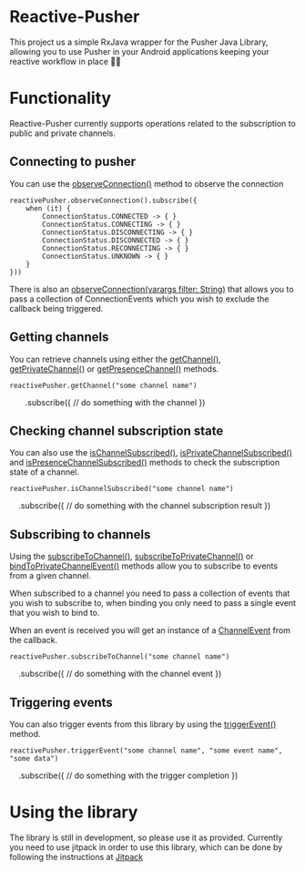 # Reactive-Pusher
This project us a simple RxJava wrapper for the Pusher Java Library, allowing you to use Pusher in your Android applications keeping your reactive workflow in place 🙌🏻

# Functionality

Reactive-Pusher currently supports operations related to the subscription to public and private channels.

## Connecting to pusher

You can use the [observeConnection()](https://github.com/bufferapp/Reactive-Pusher/blob/master/src/main/java/org/buffer/android/reactivepusher/ReactivePusher.kt#L34) method to observe the connection 

    reactivePusher.observeConnection().subscribe({
        when (it) {
            ConnectionStatus.CONNECTED -> { }
            ConnectionStatus.CONNECTING -> { }
            ConnectionStatus.DISCONNECTING -> { }
            ConnectionStatus.DISCONNECTED -> { }
            ConnectionStatus.RECONNECTING -> { }
            ConnectionStatus.UNKNOWN -> { }
        }
    }))
    
There is also an [observeConnection(varargs filter: String)](https://github.com/bufferapp/Reactive-Pusher/blob/master/src/main/java/org/buffer/android/reactivepusher/ReactivePusher.kt#L48) that allows you to pass a collection of ConnectionEvents which you wish to exclude the callback being triggered.

## Getting channels

You can retrieve channels using either the [getChannel()](https://github.com/bufferapp/Reactive-Pusher/blob/master/src/main/java/org/buffer/android/reactivepusher/ReactivePusher.kt#L62), [getPrivateChannel()](https://github.com/bufferapp/Reactive-Pusher/blob/master/src/main/java/org/buffer/android/reactivepusher/ReactivePusher.kt#L78) or [getPresenceChannel()](https://github.com/bufferapp/Reactive-Pusher/blob/master/src/main/java/org/buffer/android/reactivepusher/ReactivePusher.kt#L94) methods.

    reactivePusher.getChannel("some channel name")
        .subscribe({ // do something with the channel })

## Checking channel subscription state

You can also use the [isChannelSubscribed()](https://github.com/bufferapp/Reactive-Pusher/blob/master/src/main/java/org/buffer/android/reactivepusher/ReactivePusher.kt#L110), [isPrivateChannelSubscribed()](https://github.com/bufferapp/Reactive-Pusher/blob/master/src/main/java/org/buffer/android/reactivepusher/ReactivePusher.kt#L126) and [isPresenceChannelSubscribed()](https://github.com/bufferapp/Reactive-Pusher/blob/master/src/main/java/org/buffer/android/reactivepusher/ReactivePusher.kt#L142) methods to check the subscription state of a channel.

    reactivePusher.isChannelSubscribed("some channel name")
        .subscribe({ // do something with the channel subscription result })

## Subscribing to channels

Using the [subscribeToChannel()](https://github.com/bufferapp/Reactive-Pusher/blob/master/src/main/java/org/buffer/android/reactivepusher/ReactivePusher.kt#L142), [subscribeToPrivateChannel()](https://github.com/bufferapp/Reactive-Pusher/blob/master/src/main/java/org/buffer/android/reactivepusher/ReactivePusher.kt#L182) or [bindToPrivateChannelEvent()](https://github.com/bufferapp/Reactive-Pusher/blob/master/src/main/java/org/buffer/android/reactivepusher/ReactivePusher.kt#L208) methods allow you to subscribe to events from a given channel.

When subscribed to a channel you need to pass a collection of events that you wish to subscribe to, when binding you only need to pass a single event that you wish to bind to.

When an event is received you will get an instance of a [ChannelEvent](https://github.com/bufferapp/Reactive-Pusher/blob/master/src/main/java/org/buffer/android/reactivepusher/model/ChannelEvent.kt) from the callback.

    reactivePusher.subscribeToChannel("some channel name")
        .subscribe({ // do something with the channel event })
        
## Triggering events

You can also trigger events from this library by using the [triggerEvent()](https://github.com/bufferapp/Reactive-Pusher/blob/master/src/main/java/org/buffer/android/reactivepusher/ReactivePusher.kt#L158) method. 

    reactivePusher.triggerEvent("some channel name", "some event name", "some data")
        .subscribe({ // do something with the trigger completion })

# Using the library

The library is still in development, so please use it as provided. Currently you need to use jitpack in order to use this library, which can be done by following the instructions at [Jitpack](https://github.com/jitpack/jitpack.io)
